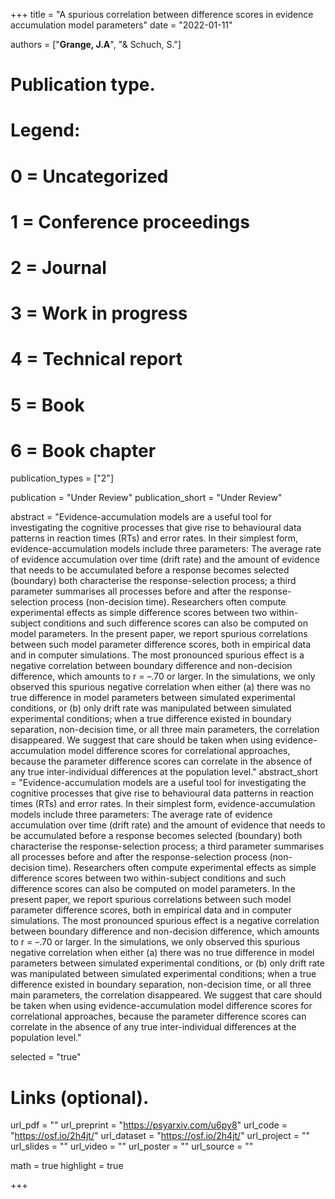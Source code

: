 +++
title = "A spurious correlation between difference scores in evidence accumulation model parameters"
date = "2022-01-11"

authors = ["**Grange, J.A**", "& Schuch, S."]

# Publication type.
# Legend:
# 0 = Uncategorized
# 1 = Conference proceedings
# 2 = Journal
# 3 = Work in progress
# 4 = Technical report
# 5 = Book
# 6 = Book chapter
publication_types = ["2"]

publication = "Under Review"
publication_short = "Under Review"

abstract = "Evidence-accumulation models are a useful tool for investigating the cognitive processes that give rise to behavioural data patterns in reaction times (RTs) and error rates. In their simplest form, evidence-accumulation models include three parameters: The average rate of evidence accumulation over time (drift rate) and the amount of evidence that needs to be accumulated before a response becomes selected (boundary) both characterise the response-selection process; a third parameter summarises all processes before and after the response-selection process (non-decision time). Researchers often compute experimental effects as simple difference scores between two within-subject conditions and such difference scores can also be computed on model parameters. In the present paper, we report spurious correlations between such model parameter difference scores, both in empirical data and in computer simulations. The most pronounced spurious effect is a negative correlation between boundary difference and non-decision difference, which amounts to r = –.70 or larger. In the simulations, we only observed this spurious negative correlation when either (a) there was no true difference in model parameters between simulated experimental conditions, or (b) only drift rate was manipulated between simulated experimental conditions; when a true difference existed in boundary separation, non-decision time, or all three main parameters, the correlation disappeared. We suggest that care should be taken when using evidence-accumulation model difference scores for correlational approaches, because the parameter difference scores can correlate in the absence of any true inter-individual differences at the population level."
abstract_short = "Evidence-accumulation models are a useful tool for investigating the cognitive processes that give rise to behavioural data patterns in reaction times (RTs) and error rates. In their simplest form, evidence-accumulation models include three parameters: The average rate of evidence accumulation over time (drift rate) and the amount of evidence that needs to be accumulated before a response becomes selected (boundary) both characterise the response-selection process; a third parameter summarises all processes before and after the response-selection process (non-decision time). Researchers often compute experimental effects as simple difference scores between two within-subject conditions and such difference scores can also be computed on model parameters. In the present paper, we report spurious correlations between such model parameter difference scores, both in empirical data and in computer simulations. The most pronounced spurious effect is a negative correlation between boundary difference and non-decision difference, which amounts to r = –.70 or larger. In the simulations, we only observed this spurious negative correlation when either (a) there was no true difference in model parameters between simulated experimental conditions, or (b) only drift rate was manipulated between simulated experimental conditions; when a true difference existed in boundary separation, non-decision time, or all three main parameters, the correlation disappeared. We suggest that care should be taken when using evidence-accumulation model difference scores for correlational approaches, because the parameter difference scores can correlate in the absence of any true inter-individual differences at the population level."

selected = "true"

# Links (optional).
url_pdf = ""
url_preprint = "https://psyarxiv.com/u6py8"
url_code = "https://osf.io/2h4jt/"
url_dataset = "https://osf.io/2h4jt/"
url_project = ""
url_slides = ""
url_video = ""
url_poster = ""
url_source = ""

math = true
highlight = true

+++
